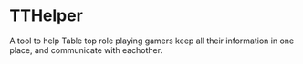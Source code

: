 # TTHelper
A tool to help Table top role playing gamers keep all their information in one place, and communicate with eachother.

